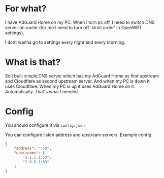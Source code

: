 # For what?
I have AdGuard Home on my PC. When I turn pc off, I need to switch DNS server on router (for me I need to turn off 'strict order' in OpenWRT settings).

I dont wanna go to settings every night and every morning.

# What is that?
So I built simple DNS server which has my AdGuard Home as first upstream and Cloudflare as second upstream server. And when my PC is down it uses Cloudflare. When my PC is up it uses AdGuard Home on it. Automatically. That's what I needed.

# Config
You should configure it via `config.json`

You can configure listen address and upstream servers. Example config:
```json
{
    "address": ":53",
    "upstreams": [
        "1.1.1.1:53",
        "1.0.0.1:53"
    ]
}
```
